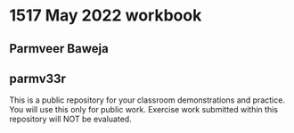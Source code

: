 # 1517 May 2022 workbook

## Parmveer Baweja

## parmv33r

This is a public repository for your classroom demonstrations and practice. You will use this only for public work. Exercise work submitted within this repository will NOT be evaluated.
